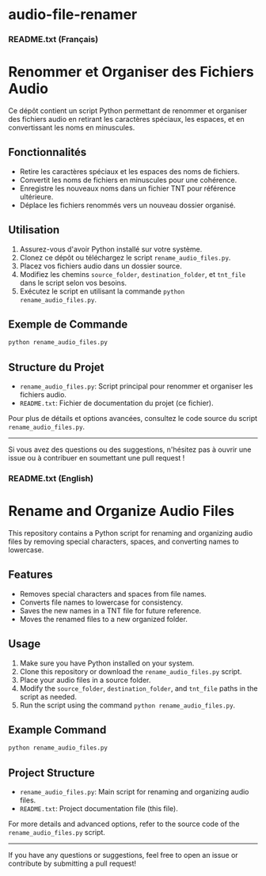 # audio-file-renamer


### README.txt (Français)

# Renommer et Organiser des Fichiers Audio

Ce dépôt contient un script Python permettant de renommer et organiser des fichiers audio en retirant les caractères spéciaux, les espaces, et en convertissant les noms en minuscules.

## Fonctionnalités

- Retire les caractères spéciaux et les espaces des noms de fichiers.
- Convertit les noms de fichiers en minuscules pour une cohérence.
- Enregistre les nouveaux noms dans un fichier TNT pour référence ultérieure.
- Déplace les fichiers renommés vers un nouveau dossier organisé.

## Utilisation

1. Assurez-vous d'avoir Python installé sur votre système.
2. Clonez ce dépôt ou téléchargez le script `rename_audio_files.py`.
3. Placez vos fichiers audio dans un dossier source.
4. Modifiez les chemins `source_folder`, `destination_folder`, et `tnt_file` dans le script selon vos besoins.
5. Exécutez le script en utilisant la commande `python rename_audio_files.py`.

## Exemple de Commande

```bash
python rename_audio_files.py
```

## Structure du Projet

- `rename_audio_files.py`: Script principal pour renommer et organiser les fichiers audio.
- `README.txt`: Fichier de documentation du projet (ce fichier).

Pour plus de détails et options avancées, consultez le code source du script `rename_audio_files.py`.

---

Si vous avez des questions ou des suggestions, n'hésitez pas à ouvrir une issue ou à contribuer en soumettant une pull request !


### README.txt (English)

# Rename and Organize Audio Files

This repository contains a Python script for renaming and organizing audio files by removing special characters, spaces, and converting names to lowercase.

## Features

- Removes special characters and spaces from file names.
- Converts file names to lowercase for consistency.
- Saves the new names in a TNT file for future reference.
- Moves the renamed files to a new organized folder.

## Usage

1. Make sure you have Python installed on your system.
2. Clone this repository or download the `rename_audio_files.py` script.
3. Place your audio files in a source folder.
4. Modify the `source_folder`, `destination_folder`, and `tnt_file` paths in the script as needed.
5. Run the script using the command `python rename_audio_files.py`.

## Example Command

```bash
python rename_audio_files.py
```

## Project Structure

- `rename_audio_files.py`: Main script for renaming and organizing audio files.
- `README.txt`: Project documentation file (this file).

For more details and advanced options, refer to the source code of the `rename_audio_files.py` script.

---

If you have any questions or suggestions, feel free to open an issue or contribute by submitting a pull request!

